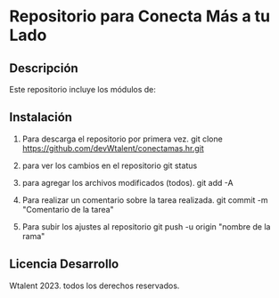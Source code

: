 # Repositorio para Conecta Más a tu Lado 

## Descripción 
<p>Este repositorio incluye los módulos de:</p>


## Instalación
1. Para descarga el repositorio por primera vez.
git clone https://github.com/devWtalent/conectamas.hr.git

2. para ver los cambios en el repositorio
git status

3. para agregar los archivos modificados (todos).
git add -A

4. Para realizar un comentario sobre la tarea realizada.
git commit -m "Comentario de la tarea"

5. Para subir los ajustes al repositorio
git push -u origin "nombre de la rama"

## Licencia Desarrollo
Wtalent 2023. todos los derechos reservados.